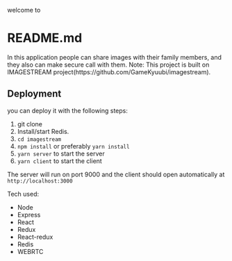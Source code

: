 welcome to
<h1>README.md</h1>
In this application people can share images with their family members, and they also can make secure call with them.
Note: This project is built on IMAGESTREAM project(https://github.com/GameKyuubi/imagestream).

<h2>Deployment</h2>
you can deploy it with the following steps:

1. git clone
2. Install/start Redis.
3. `cd imagestream`
4. `npm install` or preferably `yarn install`
5. `yarn server` to start the server
6. `yarn client` to start the client

The server will run on port 9000 and the client should open automatically at `http://localhost:3000`

Tech used:
* Node
* Express
* React
* Redux
* React-redux
* Redis
* WEBRTC
